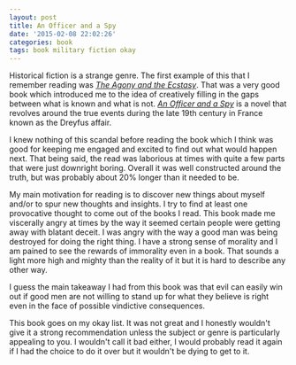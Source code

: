 ```yaml
---
layout: post
title: An Officer and a Spy
date: '2015-02-08 22:02:26'
categories: book
tags: book military fiction okay
---
```


Historical fiction is a strange genre. The first example of this that
I remember reading was [*The Agony and the Ecstasy*][agony-amazon]. That was
a very good book which introduced me to the idea of creatively filling
in the gaps between what is known and what is not.
[*An Officer and a Spy*][officer-amazon] is a novel that revolves
around the true events during the late 19th century in France
known as the Dreyfus affair.

I knew nothing of this scandal before reading the book which I
think was good for keeping me engaged and excited to find out
what would happen next. That being said, the read was laborious
at times with quite a few parts that were just downright boring.
Overall it was well constructed around the truth, but was probably
about 20% longer than it needed to be.

My main motivation for reading is to discover new things about
myself and/or to spur new thoughts and insights. I try to find
at least one provocative thought to come out of the books I
read. This book made me viscerally angry at times by the way it
seemed certain people were getting away with blatant deceit. I
was angry with the way a good man was being destroyed for doing
the right thing. I have a strong sense of morality and I am
pained to see the rewards of immorality even in a book. That
sounds a light more high and mighty than the reality of it but
it is hard to describe any other way.

I guess the main takeaway I had from this book was that evil
can easily win out if good men are not willing to stand up for
what they believe is right even in the face of possible vindictive
consequences.

This book goes on my okay list. It was not great and I honestly
wouldn't give it a strong recommendation unless the subject or
genre is particularly appealing to you. I wouldn't call it bad
either, I would probably read it again if I had the choice to do
it over but it wouldn't be dying to get to it.

[officer-amazon]:    http://www.amazon.com/dp/B00EBRU05I
[agony-amazon]:      http://amzn.com/0451171357
